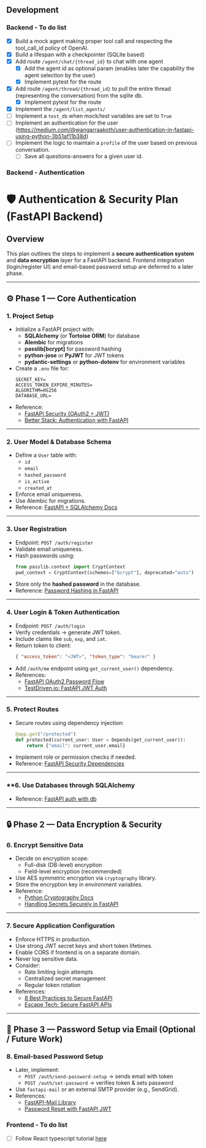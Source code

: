## Development

### Backend - To do list

- [x] Build a mock agent making proper tool call and respecting the tool_call_id policy of OpenAI.
- [x] Build a lifespan with a checkpointer (SQLite based)
- [x] Add route `/agent/chat/{thread_id}` to chat with one agent
    - [x] Add the agent id as optional param (enables later the capability the agent selection by the user)
    - [x] Implement pytest for the route
- [x] Add route `/agent/thread/{thread_id}` to pull the entire thread (representing the conversation) from the sqlite db.
    - [x] Implement pytest for the route
- [x] Implement the `/agent/list_agents/`
- [ ] Implement a `test_db` when mock/test variables are set to `True`
- [ ] Implement an authentication for the user (https://medium.com/@wangarraakoth/user-authentication-in-fastapi-using-python-3b51af11b38d)
- [ ] Implement the logic to maintain a `profile` of the user based on previous conversation.
    - [ ] Save all questions-answers for a given user id.

### Backend - Authentication
# 🛡️ Authentication & Security Plan (FastAPI Backend)

## Overview
This plan outlines the steps to implement a **secure authentication system** and **data encryption** layer for a FastAPI backend.
Frontend integration (login/register UI) and email-based password setup are deferred to a later phase.

---

## ⚙️ Phase 1 — Core Authentication

### **1. Project Setup**
- Initialize a FastAPI project with:
  - **SQLAlchemy** (or **Tortoise ORM**) for database
  - **Alembic** for migrations
  - **passlib[bcrypt]** for password hashing
  - **python-jose** or **PyJWT** for JWT tokens
  - **pydantic-settings** or **python-dotenv** for environment variables
- Create a `.env` file for:
  ```
  SECRET_KEY=
  ACCESS_TOKEN_EXPIRE_MINUTES=
  ALGORITHM=HS256
  DATABASE_URL=
  ```
- Reference:
  - [FastAPI Security (OAuth2 + JWT)](https://fastapi.tiangolo.com/tutorial/security/oauth2-jwt/)
  - [Better Stack: Authentication with FastAPI](https://betterstack.com/community/guides/scaling-python/authentication-fastapi/)

---

### **2. User Model & Database Schema**
- Define a `User` table with:
  - `id`
  - `email`
  - `hashed_password`
  - `is_active`
  - `created_at`
- Enforce email uniqueness.
- Use Alembic for migrations.
- Reference: [FastAPI + SQLAlchemy Docs](https://fastapi.tiangolo.com/tutorial/sql-databases/)

---

### **3. User Registration**
- Endpoint: `POST /auth/register`
- Validate email uniqueness.
- Hash passwords using:
  ```python
  from passlib.context import CryptContext
  pwd_context = CryptContext(schemes=["bcrypt"], deprecated="auto")
  ```
- Store only the **hashed password** in the database.
- Reference: [Password Hashing in FastAPI](https://www.fastapitutorial.com/blog/password-hashing-fastapi/)

---

### **4. User Login & Token Authentication**
- Endpoint: `POST /auth/login`
- Verify credentials → generate JWT token.
- Include claims like `sub`, `exp`, and `iat`.
- Return token to client:
  ```json
  { "access_token": "<JWT>", "token_type": "bearer" }
  ```
- Add `/auth/me` endpoint using `get_current_user()` dependency.
- References:
  - [FastAPI OAuth2 Password Flow](https://fastapi.tiangolo.com/tutorial/security/oauth2-jwt/)
  - [TestDriven.io: FastAPI JWT Auth](https://testdriven.io/blog/fastapi-jwt-auth/)

---

### **5. Protect Routes**
- Secure routes using dependency injection:
  ```python
  @app.get("/protected")
  def protected(current_user: User = Depends(get_current_user)):
      return {"email": current_user.email}
  ```
- Implement role or permission checks if needed.
- Reference: [FastAPI Security Dependencies](https://fastapi.tiangolo.com/tutorial/security/simple-oauth2/)

---

### **6. Use Databases through SQLAlchemy
- Reference: [FastAPI auth with db](https://betterstack.com/community/guides/scaling-python/authentication-fastapi/)
---

## 🔒 Phase 2 — Data Encryption & Security

### **6. Encrypt Sensitive Data**
- Decide on encryption scope:
  - Full-disk (DB-level) encryption
  - Field-level encryption (recommended)
- Use AES symmetric encryption via `cryptography` library.
- Store the encryption key in environment variables.
- Reference:
  - [Python Cryptography Docs](https://cryptography.io/en/latest/)
  - [Handling Secrets Securely in FastAPI](https://www.getorchestra.io/guides/fastapi-secrets-management-handling-sensitive-data-with-secretstr-and-secretbytes)

---

### **7. Secure Application Configuration**
- Enforce HTTPS in production.
- Use strong JWT secret keys and short token lifetimes.
- Enable CORS if frontend is on a separate domain.
- Never log sensitive data.
- Consider:
  - Rate limiting login attempts
  - Centralized secret management
  - Regular token rotation
- References:
  - [8 Best Practices to Secure FastAPI](https://medium.com/@zaman.rahimi.rz/8-best-practices-to-make-python-fastapi-secure-785d75368a6e)
  - [Escape Tech: Secure FastAPI APIs](https://escape.tech/blog/how-to-secure-fastapi-api/)

---

## 📧 Phase 3 — Password Setup via Email (Optional / Future Work)

### **8. Email-based Password Setup**
- Later, implement:
  - `POST /auth/send-password-setup` → sends email with token
  - `POST /auth/set-password` → verifies token & sets password
- Use `fastapi-mail` or an external SMTP provider (e.g., SendGrid).
- References:
  - [FastAPI-Mail Library](https://sabuhish.github.io/fastapi-mail/)
  - [Password Reset with FastAPI JWT](https://testdriven.io/blog/fastapi-jwt-auth/#password-reset)


### Frontend - To do list

- [ ] Follow React typescript tutorial [here](https://handsonreact.com/docs/labs/react-tutorial-typescript#fundamentals)